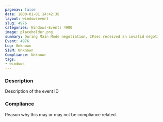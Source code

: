 ```yaml
---
pagenav: false
date: 1800-01-01 14:42:38
layout: windowsevent
slug: 4976
categories: Windows-Events 4900
image: placeholder.png
summary: During Main Mode negotiation, IPsec received an invalid negotiation packet.
Event: 4976
Log: Unknown
SIEM: Unknown
Compliance: Unknown
tags:
- windows
---
```


### Description

Description of the event ID

### Compliance

Reason why this may or may not be compliance related.
